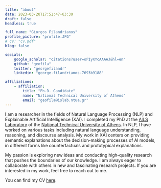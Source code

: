 ```yaml
---
title: "about"
date: 2023-03-20T17:51:47+03:30
draft: false
headless: true

full_name: "Giorgos Filandrianos"
profile_picture: "profile.JPG"
# cv: "cv.pdf"
blog: false

socials:
    google_scholar: "citations?user=oPIyXYcAAAAJ&hl=en"
    github: "geofila"
    twitter: "georgefilandr"
    linkedin: "george-filandrianos-7693b9188"

affiliations:
    - affiliation:
        title: "Ph.D. Candidate"
        name: "National Technical University of Athens"
        email: "geofila@islab.ntua.gr"
---
```


I am a researcher in the fields of Natural Language Processing (NLP) and Explainable Artificial Intelligence (XAI). I completed my PhD at the [AILS Laboratory][1-new] of the [National Technical University of Athens][2-new]. In NLP, I have worked on various tasks including natural language understanding, reasoning, and discourse analysis. My work in XAI centers on providing semantic explanations about the decision-making processes of AI models, in different forms like counterfactuals and prototypical explanations.

My passion is exploring new ideas and conducting high-quality research that pushes the boundaries of our knowledge. I am always eager to collaborate with others in new and fascinating research projects. If you are interested in my work, feel free to reach out to me.

You can find my CV [here][CV].


[1-new]: https://www.ails.ece.ntua.gr/
[2-new]: https://www.ece.ntua.gr/gr
[CV]: cv.pdf
